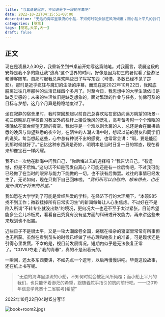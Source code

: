 ```yaml
---
title: "与其说是尾声，不如说是下一段的序幕吧"
date: 2022-10-22T04:15:51+08:00
description: "无边的海洋里漂流的小船，不知何时就会被狂风所倾覆；而小船上平凡的我们，也只能怀着渺茫的希望，跟随着舵手指引的航向前行吧。"
categories: [随笔]
tags: [随笔,大学,大一]
draft: false
---
```


## 正文

现在是凌晨2点30分，我重新坐到书桌前开始写这篇随笔。对我而言，凌晨这段的安静是我不多的能让我“逃离”这个世界的时间。好像是因为初三的暑假看了些游记和博客随笔，自那时起我总喜欢隔些日子写写东西（可惜，多数已经不见了踪影）。那时是近乎疯狂与魔幻的生活的序幕，而现在是2022年10月22日，我彻底脱离过往几年那种的生活已经四个多月了。时至今日，我思想中的大学生活依旧是缺乏实感的；未来的生活依旧是缺乏想象的。面对繁琐的作业与任务，仿佛可及的目标与梦想，这几个月算是稳稳地度过了。

<!--more-->

坐在寂静的宿舍里时，我时常回想起以前自己总喜欢站在窗边向远方眺望的场景--初三傍晚趴在学校自习教室外的栏杆上接受晚风的洗礼，高考备考时一个个难眠的夜晚依在窗台仰望无际的夜空。我似乎是一个难以割舍离的人，总还是会在面拂熟悉的晚风与仰望熟悉的夜空时，在陌生的人潮人涌中时，想起以前的朋友和同学们的说笑。每当想起这些，心中总有种说不出的感觉，也常常会讲：“啊，要是能回到那时候就好了。”记忆这种东西真是奇妙，明明本是当时日复一日的常态，现在看来却像宝石一样闪耀。 

我不止一次地在脑海中问我自己，“你后悔过去的选择吗？”我告诉自己，“有遗憾，但是不后悔。”这句话不知是否发自真心？可能还是有一丝后悔吧，不过我可能已经做了在当时的眼界与能力下能做的一切，也不该有后悔罢。过往的事情已经发生了，无论如何，现在只剩下自己回味啦。
*“我们所可以自慰的，想来想去，也还是所谓对于将来的希望。”* 

我如愿在大学学到了可能是曾经热爱的学科。在经济下行的大环境下，“本硕985找不到工作；微软挂掉所有日常实习生”的新闻每每让人心生焦虑。不过好在不是陷入所谓“不转专业就没出路”的境况，更何况大一也还不至于太过紧张。目前希望能多坐会儿冷板凳，看看自己究竟有没有这方面的科研或开发能力，再来讲这些未来规划也不迟罢。

近些日子不是很太平，又是一轮大潮席卷全国，蜷居在噪杂的寝室里常常有所事但也无所获。虽然在看到苗头的时候已经做了些心理和物质上的准备，可是现状还是引得心里发慌。不幸的是，视目前发展情况，短期内似乎是无法恢复正常了。“COVID夺走了我的青春”，真的不是闹着玩的。

一瞬间，还太多东西要讲，不如先点一个逗号，以后再慢慢讲吧。毕竟这段故事，还在纸上书写呢。

> “无边的海洋里漂流的小船，不知何时就会被狂风所倾覆；而小船上平凡的我们，也只能怀着渺茫的希望，跟随着舵手指引的航向前行吧。——[2019年信息学竞赛十二省联考]希望”

2022年10月22日04时15分写毕

![book+room2.jpg](https://blog.youngzm.com/imgs/remember-those-days/book+room2.jpg))